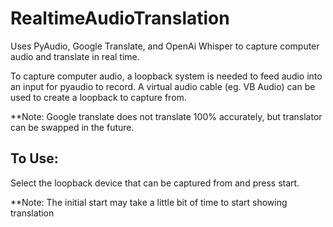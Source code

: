 # RealtimeAudioTranslation
 
Uses PyAudio, Google Translate, and OpenAi Whisper to capture computer audio and translate in real time.

To capture computer audio, a loopback system is needed to feed audio into an input for pyaudio to record. A virtual audio cable (eg. VB Audio) can be used to create a loopback to capture from.

**Note: Google translate does not translate 100% accurately, but translator can be swapped in the future.

To Use:
----
Select the loopback device that can be captured from and press start.

**Note: The initial start may take a little bit of time to start showing translation
